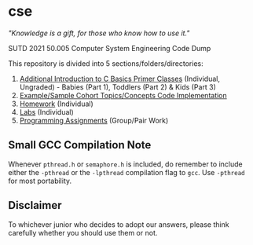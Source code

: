 # cse

*"Knowledge is a gift, for those who know how to use it."*

SUTD 2021 50.005 Computer System Engineering Code Dump

This repository is divided into 5 sections/folders/directories:

1. [Additional Introduction to C Basics Primer Classes](./extra) (Individual, Ungraded) - Babies (Part 1), Toddlers (Part 2) & Kids (Part 3)
2. [Example/Sample Cohort Topics/Concepts Code Implementation](./cohort)
2. [Homework](./hw) (Individual)
3. [Labs](./labs) (Individual)
4. [Programming Assignments](./pa) (Group/Pair Work)

## Small GCC Compilation Note

Whenever `pthread.h` or `semaphore.h` is included, do remember to include either the `-pthread` or the `-lpthread` compilation flag to `gcc`. Use `-pthread` for most portability.

## Disclaimer
To whichever junior who decides to adopt our answers, please think carefully whether you should use them or not.
